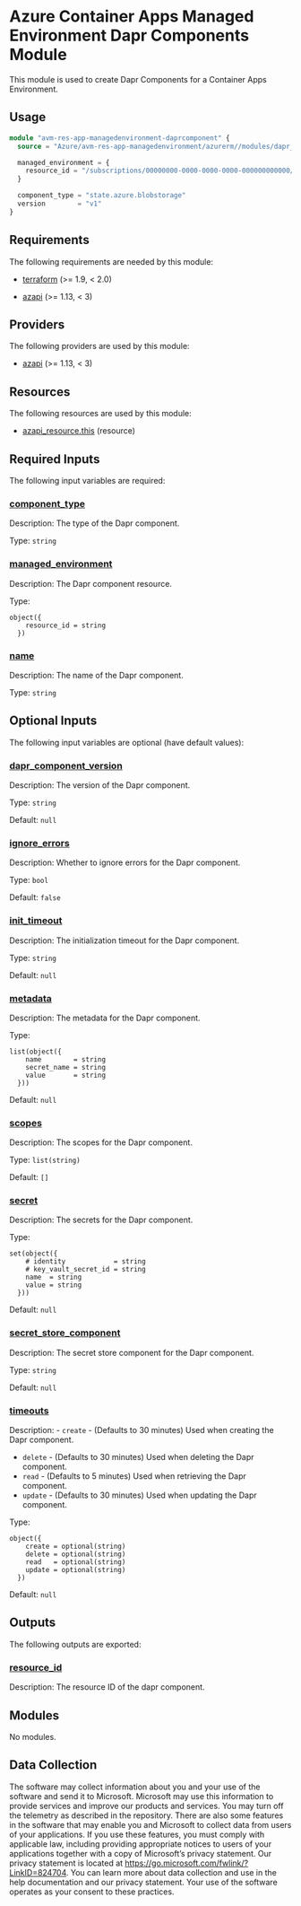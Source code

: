 <!-- BEGIN_TF_DOCS -->
# Azure Container Apps Managed Environment Dapr Components Module

This module is used to create Dapr Components for a Container Apps Environment.

## Usage

```terraform
module "avm-res-app-managedenvironment-daprcomponent" {
  source = "Azure/avm-res-app-managedenvironment/azurerm//modules/dapr_component"

  managed_environment = {
    resource_id = "/subscriptions/00000000-0000-0000-0000-000000000000/resourceGroups/myResourceGroup/providers/Microsoft.App/managedEnvironments/myEnv"
  }

  component_type = "state.azure.blobstorage"
  version        = "v1"
}
```

<!-- markdownlint-disable MD033 -->
## Requirements

The following requirements are needed by this module:

- <a name="requirement_terraform"></a> [terraform](#requirement\_terraform) (>= 1.9, < 2.0)

- <a name="requirement_azapi"></a> [azapi](#requirement\_azapi) (>= 1.13, < 3)

## Providers

The following providers are used by this module:

- <a name="provider_azapi"></a> [azapi](#provider\_azapi) (>= 1.13, < 3)

## Resources

The following resources are used by this module:

- [azapi_resource.this](https://registry.terraform.io/providers/azure/azapi/latest/docs/resources/resource) (resource)

<!-- markdownlint-disable MD013 -->
## Required Inputs

The following input variables are required:

### <a name="input_component_type"></a> [component\_type](#input\_component\_type)

Description: The type of the Dapr component.

Type: `string`

### <a name="input_managed_environment"></a> [managed\_environment](#input\_managed\_environment)

Description: The Dapr component resource.

Type:

```hcl
object({
    resource_id = string
  })
```

### <a name="input_name"></a> [name](#input\_name)

Description: The name of the Dapr component.

Type: `string`

## Optional Inputs

The following input variables are optional (have default values):

### <a name="input_dapr_component_version"></a> [dapr\_component\_version](#input\_dapr\_component\_version)

Description: The version of the Dapr component.

Type: `string`

Default: `null`

### <a name="input_ignore_errors"></a> [ignore\_errors](#input\_ignore\_errors)

Description: Whether to ignore errors for the Dapr component.

Type: `bool`

Default: `false`

### <a name="input_init_timeout"></a> [init\_timeout](#input\_init\_timeout)

Description: The initialization timeout for the Dapr component.

Type: `string`

Default: `null`

### <a name="input_metadata"></a> [metadata](#input\_metadata)

Description: The metadata for the Dapr component.

Type:

```hcl
list(object({
    name        = string
    secret_name = string
    value       = string
  }))
```

Default: `null`

### <a name="input_scopes"></a> [scopes](#input\_scopes)

Description: The scopes for the Dapr component.

Type: `list(string)`

Default: `[]`

### <a name="input_secret"></a> [secret](#input\_secret)

Description: The secrets for the Dapr component.

Type:

```hcl
set(object({
    # identity            = string
    # key_vault_secret_id = string
    name  = string
    value = string
  }))
```

Default: `null`

### <a name="input_secret_store_component"></a> [secret\_store\_component](#input\_secret\_store\_component)

Description: The secret store component for the Dapr component.

Type: `string`

Default: `null`

### <a name="input_timeouts"></a> [timeouts](#input\_timeouts)

Description:  - `create` - (Defaults to 30 minutes) Used when creating the Dapr component.
 - `delete` - (Defaults to 30 minutes) Used when deleting the Dapr component.
 - `read` - (Defaults to 5 minutes) Used when retrieving the Dapr component.
 - `update` - (Defaults to 30 minutes) Used when updating the Dapr component.

Type:

```hcl
object({
    create = optional(string)
    delete = optional(string)
    read   = optional(string)
    update = optional(string)
  })
```

Default: `null`

## Outputs

The following outputs are exported:

### <a name="output_resource_id"></a> [resource\_id](#output\_resource\_id)

Description: The resource ID of the dapr component.

## Modules

No modules.

<!-- markdownlint-disable-next-line MD041 -->
## Data Collection

The software may collect information about you and your use of the software and send it to Microsoft. Microsoft may use this information to provide services and improve our products and services. You may turn off the telemetry as described in the repository. There are also some features in the software that may enable you and Microsoft to collect data from users of your applications. If you use these features, you must comply with applicable law, including providing appropriate notices to users of your applications together with a copy of Microsoft’s privacy statement. Our privacy statement is located at <https://go.microsoft.com/fwlink/?LinkID=824704>. You can learn more about data collection and use in the help documentation and our privacy statement. Your use of the software operates as your consent to these practices.
<!-- END_TF_DOCS -->